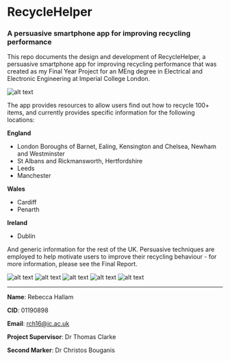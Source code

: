 # RecycleHelper
### A persuasive smartphone app for improving recycling performance

This repo documents the design and development of RecycleHelper, a persuasive smartphone app for improving recycling performance that was created as my Final Year Project for an MEng degree in Electrical and Electronic Engineering at Imperial College London.

![alt text](https://github.com/rch16/FYP/blob/master/App%20Development/Version%203/App%20Screenshots/Onboarding.png)

The app provides resources to allow users find out how to recycle 100+ items, and currently provides specific information for the following locations:

**England**
* London Boroughs of Barnet, Ealing, Kensington and Chelsea, Newham and Westminster
* St Albans and Rickmansworth, Hertfordshire
* Leeds
* Manchester

**Wales**
* Cardiff
* Penarth

**Ireland**
* Dublin

And generic information for the rest of the UK. Persuasive techniques are employed to help motivate users to improve their recycling behaviour - for more information, please see the Final Report.


![alt text](https://github.com/rch16/FYP/blob/master/App%20Development/Version%203/App%20Screenshots/Homescreen.png)
![alt text](https://github.com/rch16/FYP/blob/master/App%20Development/Version%203/App%20Screenshots/Search.png)
![alt text](https://github.com/rch16/FYP/blob/master/App%20Development/Version%203/App%20Screenshots/Scan.png)
![alt text](https://github.com/rch16/FYP/blob/master/App%20Development/Version%203/App%20Screenshots/Symbols.png)
![alt text](https://github.com/rch16/FYP/blob/master/App%20Development/Version%203/App%20Screenshots/Locate.png)


----------------------------------------------


**Name**: Rebecca Hallam

**CID**: 01190898

**Email**: rch16@ic.ac.uk

**Project Supervisor**: Dr Thomas Clarke

**Second Marker**: Dr Christos Bouganis

